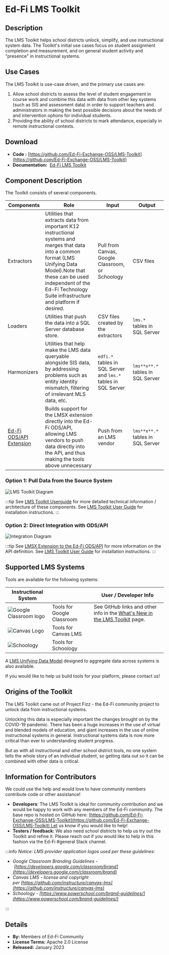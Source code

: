 # Ed-Fi LMS Toolkit

## Description

The LMS Toolkit helps school districts unlock, simplify, and use instructional system data. The Toolkit's initial use cases focus on student assignment completion and measurement, and on general student activity and "presence" in instructional systems.

## Use Cases

The LMS Toolkit is use-case driven, and the primary use cases are:

1. Allow school districts to assess the level of student engagement in course work and combine this data with data from other key systems (such as SIS and assessment data) in order to support teachers and administrators in making the best possible decisions about the needs of and intervention options for individual students.
2. Providing the ability of school districts to mark attendance, especially in remote instructional contexts.

## Download

* **Code :** [https://github.com/Ed-Fi-Exchange-OSS/LMS-Toolkit](https://github.com/Ed-Fi-Exchange-OSS/LMS-Toolkit)
* **Documentation:**  [Ed-Fi LMS Toolkit](./lms-toolkit-user-guide/readme.md)

## Component Description

The Toolkit consists of several components.

| Components | Role | Input | Output |
| --- | --- | --- | --- |
| Extractors | Utilities that extracts data from important K12 instructional systems and merges that data into a common format (LMS Unifying Data Model).Note that these can be used independent of the Ed-Fi Technology Suite infrastructure and platform if desired. | Pull from Canvas, Google Classroom, or Schoology | CSV files |
| Loaders | Utilities that push the data into a SQL Server database store. | CSV files created by the extractors | `lms.*`  tables in SQL Server |
| Harmonizers | Utilities that help make the LMS data queryable alongside SIS data, by addressing problems such as entity identity mismatch, filtering of irrelevant MLS data, etc. | `edfi.*`  tables in SQL Server and `lms.*`  tables in SQL Server | `lms**x**.*`  tables in SQL Server |
| [Ed-Fi ODS/API Extension](./lmsx-extension-to-the-ed-fi-odsapi.md) | Builds support for the LMSX extension directly into the Ed-Fi ODS/API, allowing LMS vendors to push data directly into the API, and thus making the tools above unnecessary | Push from an LMS vendor | `lms**x**.*`  tables in SQL Server |

### Option 1: Pull Data from the Source System

![LMS Toolkit Diagram](https://edfidocs.blob.core.windows.net/$web/img/edfi-exchange/technology/image2023-1-24_21-48-41.png)

:::tip
See [LMS Toolkit Userguide](./lms-toolkit-user-guide/readme.md) for more detailed technical information / architecture of these components. See [LMS Toolkit User Guide](./lms-toolkit-user-guide/readme.md) for installation instructions.
:::

### Option 2: Direct Integration with ODS/API

![Integration Diagram](https://edfidocs.blob.core.windows.net/$web/img/edfi-exchange/technology/image2022-1-25_14-39-17.png)

:::tip
See [LMSX Extension to the Ed-Fi ODS/API](./lmsx-extension-to-the-ed-fi-odsapi.md) for more information on the API definition. See [LMS Toolkit User Guide](./lms-toolkit-user-guide/readme.md) for installation instructions.
:::

## Supported LMS Systems

Tools are available for the following systems:

| Instructional System |     | User / Developer Info |
| --- | --- | --- |
| ![Google Classroom logo](https://edfidocs.blob.core.windows.net/$web/img/edfi-exchange/technology/Google_Classroom_Logo.png) | Tools for Google Classroom | See GitHub links and other info in the [What's New in the LMS Toolkit](./whats-new-in-the-lms-toolkit.md) page. |
| ![Canvas Logo](https://edfidocs.blob.core.windows.net/$web/img/edfi-exchange/technology/canvas-logo.png) | Tools for Canvas LMS |
| ![Schoology](https://edfidocs.blob.core.windows.net/$web/img/edfi-exchange/technology/schoology-logo.png) | Tools for Schoology |

A [LMS Unifying Data Model](./lms-unifying-data-model/readme.md) designed to aggregate data across systems is also available.

If you would like to help us build tools for your platform, please contact us!

## Origins of the Toolkit

The LMS Toolkit came out of Project Fizz - the Ed-Fi community project to unlock data from instructional systems.

Unlocking this data is especially important the changes brought on by the COVID-19 pandemic. There has been a huge increases in the use of virtual and blended models of education, and giant increases in the use of online instructional systems in general. Instructional systems data is now more critical than ever to understanding student progress.

But as with all instructional and other school district tools, no one system tells the whole story of an individual student, so getting data out so it can be combined with other data is critical.

## Information for Contributors

We could use the help and would love to have community members contribute code or other assistance!

* **Developers**: The LMS Toolkit is ideal for community contribution and we would be happy to work with any members of the Ed-Fi community. The base repo is hosted on GitHub here: [https://github.com/Ed-Fi-Exchange-OSS/LMS-Toolkit](https://github.com/Ed-Fi-Exchange-OSS/LMS-Toolkit) Let us know if you would like to help!
* **Testers / feedback:** We also need school districts to help us try out the Toolkit and refine it. Please reach out if you would like to help in this fashion via the Ed-Fi #general Slack channel.

:::info
 _Notice: LMS provider_ _application logos used per these guidelines:_

* _Google Classroom Branding Guidelines - [https://developers.google.com/classroom/brand](https://developers.google.com/classroom/brand)_
* _Canvas LMS - license and copyright per [https://github.com/instructure/canvas-lms](https://github.com/instructure/canvas-lms)_
* _Schoology - [https://www.powerschool.com/brand-guidelines/](https://www.powerschool.com/brand-guidelines/)_

:::

## Details

* **By:** Members of Ed-Fi Community
* **License Terms:** Apache 2.0 License
* **Released:** January 2023
